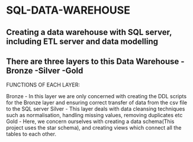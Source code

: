 # SQL-DATA-WAREHOUSE
Creating a data warehouse with SQL server, including ETL server and data modelling
--------------------------------------------------------------------------------------------------------------------------
There are three layers to this Data Warehouse
-Bronze
-Silver
-Gold
--------------------------------------------------------------------------------------------------------------------------

FUNCTIONS OF EACH LAYER:

Bronze - In this layer we are only concerned with creating the DDL scripts for the Bronze layer and ensuring correct transfer of data from the csv file to the SQL server
Silver - This layer deals with data cleansing techniques such as normalisation, handling missing values, removing duplicates etc
Gold - Here, we concern ourselves with creating a data schema(This project uses the star schema), and creating views which connect all the tables to each other. 

